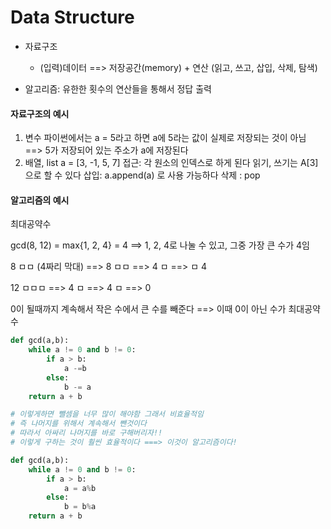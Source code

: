 # Data Structure

- 자료구조
  - (입력)데이터 ==> 저장공간(memory) + 연산 (읽고, 쓰고, 삽입, 삭제, 탐색)



- 알고리즘: 유한한 횟수의 연산들을 통해서 정답 출력



#### 자료구조의 예시

1. 변수
   파이썬에서는 a = 5라고 하면 a에 5라는 값이 실제로 저장되는 것이 아님
   ==> 5가 저장되어 있는 주소가 a에 저장된다
2. 배열, list
   a = [3, -1, 5, 7] 
   접근: 각 원소의 인덱스로 하게 된다
   읽기, 쓰기는 A[3]으로 할 수 있다
   삽입: a.append(a) 로 사용 가능하다
   삭제 : pop



#### 알고리즘의 예시

최대공약수

gcd(8, 12) = max{1, 2, 4} = 4   ==> 1, 2, 4로 나눌 수 있고, 그중 가장 큰 수가 4임

8   ㅁㅁ (4짜리 막대) ==> 8 ㅁㅁ   ==> 4 ㅁ  ==> ㅁ 4

12  ㅁㅁㅁ                  ==> 4 ㅁ       ==> 4 ㅁ ==> 0

0이 될때까지 계속해서 작은 수에서 큰 수를 빼준다 ==> 이때 0이 아닌 수가 최대공약수

```python
def gcd(a,b):    
    while a != 0 and b != 0:
        if a > b:
            a -=b
        else:
            b -= a
    return a + b

# 이렇게하면 뺄셈을 너무 많이 해야함 그래서 비효율적임
# 즉 나머지를 위해서 계속해서 뺀것이다
# 따라서 아싸리 나머지를 바로 구해버리자!!
# 이렇게 구하는 것이 훨씬 효율적이다 ===> 이것이 알고리즘이다!

def gcd(a,b):    
    while a != 0 and b != 0:
        if a > b:
            a = a%b
        else:
            b = b%a
    return a + b
```